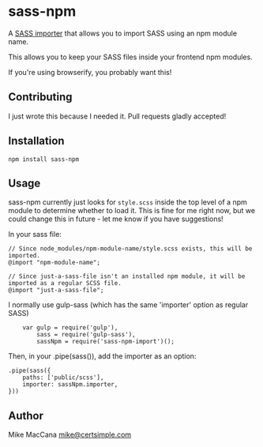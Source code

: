 # sass-npm

A [SASS importer](https://github.com/sass/node-sass#importer--v200---experimental) that allows you to import SASS using an npm module name.

This allows you to keep your SASS files inside your frontend npm modules.

If you're using browserify, you probably want this!

## Contributing

I just wrote this because I needed it. Pull requests gladly accepted!

## Installation

	npm install sass-npm

## Usage

sass-npm currently just looks for `style.scss` inside the top level of a npm module to determine whether to load it. This is fine for me right now, but we could change this in future - let me know if you have suggestions!

In your sass file:

	// Since node_modules/npm-module-name/style.scss exists, this will be imported.
	@import "npm-module-name";

	// Since just-a-sass-file isn't an installed npm module, it will be imported as a regular SCSS file.
	@import "just-a-sass-file";

I normally use gulp-sass (which has the same 'importer' option as regular SASS)

		var gulp = require('gulp'),
			sass = require('gulp-sass'),
			sassNpm = require('sass-npm-import')();

Then, in your .pipe(sass()), add the importer as an option:

	.pipe(sass({
		paths: ['public/scss'],
		importer: sassNpm.importer,
	}))

## Author

Mike MacCana <mike@certsimple.com>
